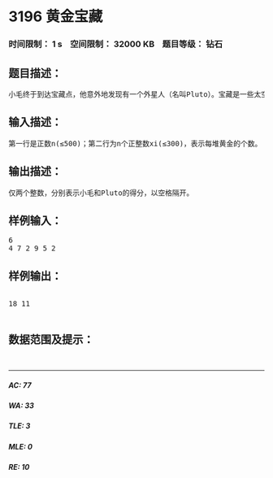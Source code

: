 # 3196 黄金宝藏   
### 时间限制： 1 s&nbsp;&nbsp;&nbsp;&nbsp;空间限制： 32000 KB&nbsp;&nbsp;&nbsp;&nbsp;题目等级： 钻石  
## 题目描述：  

<pre>
小毛终于到达宝藏点，他意外地发现有一个外星人（名叫Pluto）。宝藏是一些太空黄金，有n堆排成一行，每堆中有xi颗黄金。小毛和Pluto决定轮流从中取出黄金，规则是每次只能从最左边或最右边取出一堆黄金，直到所有黄金被取出。小毛先取，两人都以最优策略进行选取，求两人的最后所得。
</pre>
  
  
## 输入描述：  

<pre>
第一行是正数n(≤500)；第二行为n个正整数xi(≤300)，表示每堆黄金的个数。
</pre>
  
  
## 输出描述：  

<pre>
仅两个整数，分别表示小毛和Pluto的得分，以空格隔开。
</pre>
  
  
## 样例输入：  

<pre>
6 
4 7 2 9 5 2
</pre>
  
  
## 样例输出：  

<pre>

18 11

</pre>
  
  
## 数据范围及提示：  

<pre>
   
</pre>
  
  
***  

##### AC: 77  
##### WA: 33  
##### TLE: 3  
##### MLE: 0  
##### RE: 10  
